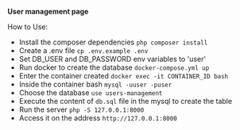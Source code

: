 **User management page**

How to Use:

- Install the composer dependencies `php composer install`
- Create a .env file `cp .env.example .env`
- Set DB_USER and DB_PASSWORD env variables to 'user'
- Run docker to create the database `docker-compose.yml up`
- Enter the container created `docker exec -it CONTAINER_ID bash` 
- Inside the container bash `mysql -uuser -puser`
- Choose the database `use users-management`
- Execute the content of `db.sql` file in the mysql to create the table
- Run the server `php -S 127.0.0.1:8000`
- Access it on the address `http://127.0.0.1:8000`

